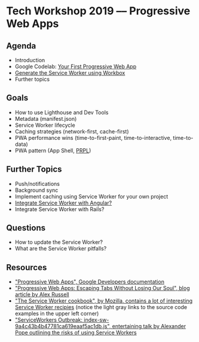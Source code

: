 # Tech Workshop 2019 –– Progressive Web Apps

## Agenda

- Introduction
- Google Codelab: [Your First Progressive Web App](https://codelabs.developers.google.com/codelabs/your-first-pwapp/)
- [Generate the Service Worker using Workbox](https://developers.google.com/web/tools/workbox/guides/get-started)
- Further topics

## Goals

- How to use Lighthouse and Dev Tools
- Metadata (manifest.json)
- Service Worker lifecycle
- Caching strategies (network-first, cache-first)
- PWA performance wins (time-to-first-paint, time-to-interactive, time-to-data)
- PWA pattern (App Shell, [PRPL](https://developers.google.com/web/fundamentals/performance/prpl-pattern/))

## Further Topics

- Push/notifications
- Background sync
- Implement caching using Service Worker for your own project
- [Integrate Service Worker with Angular?](https://angular.io/guide/service-worker-intro)
- Integrate Service Worker with Rails?

## Questions

- How to update the Service Worker?
- What are the Service Worker pitfalls?

## Resources

- ["Progressive Web Apps", Google Developers documentation](https://developers.google.com/web/progressive-web-apps/)
- ["Progressive Web Apps: Escaping Tabs Without Losing Our Soul", blog article by Alex Russell](https://infrequently.org/2015/06/progressive-apps-escaping-tabs-without-losing-our-soul/)
- ["The Service Worker cookbook", by Mozilla, contains a lot of interesting Service Worker recipies](https://serviceworke.rs/) (notice the light gray links to the source code examples in the upper left corner)
- ["ServiceWorkers Outbreak: index-sw-9a4c43b4b47781ca619eaaf5ac1db.js", entertaining talk by Alexander Pope outlining the risks of using Service Workers](https://www.youtube.com/watch?v=CPP9ew4Co0M)
